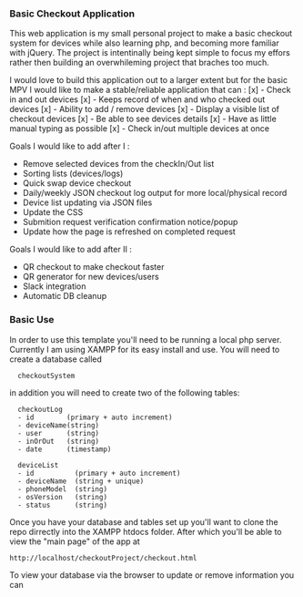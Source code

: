 ### Basic Checkout Application
This web application is my small personal project to make a basic checkout system for devices while also learning php, and becoming more familiar with jQuery.  The project is intentinally being kept simple to focus my effors rather then building an overwhileming project that braches too much.

I would love to build this application out to a larger extent but for the basic MPV I would like to make a stable/reliable application that can :
[x] - Check in and out devices
[x] - Keeps record of when and who checked out devices
[x] - Ability to add / remove devices
[x] - Display a visible list of checkout devices
[x] - Be able to see devices details
[x] - Have as little manual typing as possible
[x] - Check in/out multiple devices at once


Goals I would like to add after I :
- Remove selected devices from the checkIn/Out list
- Sorting lists (devices/logs)
- Quick swap device checkout
- Daily/weekly JSON checkout log output for more local/physical record
- Device list updating via JSON files
- Update the CSS
- Submition request verification confirmation notice/popup
- Update how the page is refreshed on completed request


Goals I would like to add after II :
- QR checkout to make checkout faster
- QR generator for new devices/users
- Slack integration
- Automatic DB cleanup

### Basic Use
In order to use this template you'll need to be running a local php server.  Currently I am using XAMPP for its easy install and use.  You will need to create a database called
```
  checkoutSystem
```

in addition you will need to create two of the following tables:

```
  checkoutLog
  - id        (primary + auto increment)
  - deviceName(string)
  - user      (string)
  - inOrOut   (string)
  - date      (timestamp)
```

```
  deviceList
  - id          (primary + auto increment)
  - deviceName  (string + unique)
  - phoneModel  (string)
  - osVersion   (string)
  - status      (string)

```
Once you have your database and tables set up you'll want to clone the repo dirrectly into the XAMPP htdocs folder.  After which you'll be able to view the "main page" of the app at
```
http://localhost/checkoutProject/checkout.html
```
To view your database via the browser to update or remove information you can 
